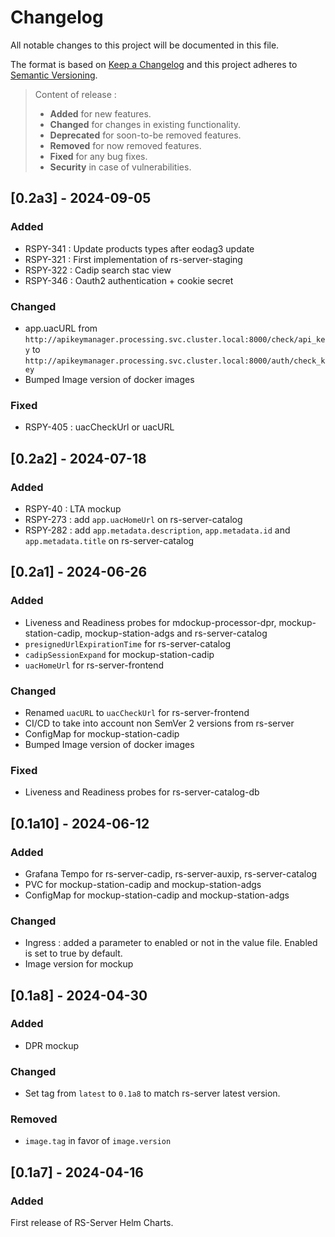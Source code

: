 # Changelog

All notable changes to this project will be documented in this file.

The format is based on [Keep a Changelog](https://keepachangelog.com/en/1.1.0/) and this project adheres to [Semantic Versioning](https://semver.org/spec/v2.0.0.html).

> Content of release :
>
>- **Added** for new features.
>- **Changed** for changes in existing functionality.
>- **Deprecated** for soon-to-be removed features.
>- **Removed** for now removed features.
>- **Fixed** for any bug fixes.
>- **Security** in case of vulnerabilities.

## [0.2a3] - 2024-09-05

### Added

- RSPY-341 : Update products types after eodag3 update
- RSPY-321 : First implementation of rs-server-staging
- RSPY-322 : Cadip search stac view
- RSPY-346 : Oauth2 authentication + cookie secret

### Changed

- app.uacURL from `http://apikeymanager.processing.svc.cluster.local:8000/check/api_key` to `http://apikeymanager.processing.svc.cluster.local:8000/auth/check_key`
- Bumped Image version of docker images

### Fixed

- RSPY-405 : uacCheckUrl or uacURL

## [0.2a2] - 2024-07-18

### Added

- RSPY-40 : LTA mockup
- RSPY-273 : add `app.uacHomeUrl` on rs-server-catalog
- RSPY-282 : add `app.metadata.description`, `app.metadata.id` and `app.metadata.title` on rs-server-catalog

## [0.2a1] - 2024-06-26

### Added

- Liveness and Readiness probes for mdockup-processor-dpr, mockup-station-cadip, mockup-station-adgs and rs-server-catalog
- `presignedUrlExpirationTime` for rs-server-catalog
- `cadipSessionExpand` for mockup-station-cadip
- `uacHomeUrl` for rs-server-frontend

### Changed

- Renamed `uacURL` to `uacCheckUrl` for rs-server-frontend
- CI/CD to take into account non SemVer 2 versions from rs-server
- ConfigMap for mockup-station-cadip
- Bumped Image version of docker images

### Fixed

- Liveness and Readiness probes for rs-server-catalog-db

## [0.1a10] - 2024-06-12

### Added

- Grafana Tempo for rs-server-cadip, rs-server-auxip, rs-server-catalog
- PVC for mockup-station-cadip and mockup-station-adgs
- ConfigMap for mockup-station-cadip and mockup-station-adgs

### Changed

- Ingress : added a parameter to enabled or not in the value file. Enabled is set to true by default.
- Image version for mockup

## [0.1a8] - 2024-04-30

### Added

- DPR mockup

### Changed

- Set tag from `latest` to `0.1a8` to match rs-server latest version.

### Removed

- `image.tag` in favor of `image.version`

## [0.1a7] - 2024-04-16

### Added

First release of RS-Server Helm Charts.
